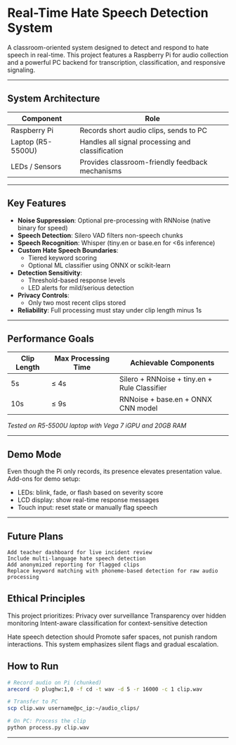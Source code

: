# Real-Time Hate Speech Detection System

A classroom-oriented system designed to detect and respond to hate speech in real-time. This project features a Raspberry Pi for audio collection and a powerful PC backend for transcription, classification, and responsive signaling.

---

## System Architecture

| Component        | Role                                              |
|------------------|---------------------------------------------------|
| Raspberry Pi     | Records short audio clips, sends to PC            |
| Laptop (R5-5500U)| Handles all signal processing and classification  |
| LEDs / Sensors   | Provides classroom-friendly feedback mechanisms   |

---

## Key Features

- **Noise Suppression**: Optional pre-processing with RNNoise (native binary for speed)
- **Speech Detection**: Silero VAD filters non-speech chunks
- **Speech Recognition**: Whisper (tiny.en or base.en for <6s inference)
- **Custom Hate Speech Boundaries**:
  - Tiered keyword scoring
  - Optional ML classifier using ONNX or scikit-learn
- **Detection Sensitivity**:
  - Threshold-based response levels
  - LED alerts for mild/serious detection
- **Privacy Controls**:
  - Only two most recent clips stored
- **Reliability**: Full processing must stay under clip length minus 1s

---

## Performance Goals

| Clip Length | Max Processing Time | Achievable Components                        |
|-------------|---------------------|----------------------------------------------|
| 5s          | ≤ 4s                | Silero + RNNoise + tiny.en + Rule Classifier |
| 10s         | ≤ 9s                | RNNoise + base.en + ONNX CNN model           |

*Tested on R5-5500U laptop with Vega 7 iGPU and 20GB RAM*

---

## Demo Mode

Even though the Pi only records, its presence elevates presentation value. Add-ons for demo setup:
- LEDs: blink, fade, or flash based on severity score
- LCD display: show real-time response messages
- Touch input: reset state or manually flag speech

---

## Future Plans
    Add teacher dashboard for live incident review
    Include multi-language hate speech detection
    Add anonymized reporting for flagged clips
    Replace keyword matching with phoneme-based detection for raw audio processing

## Ethical Principles
This project prioritizes:
    Privacy over surveillance
    Transparency over hidden monitoring
    Intent-aware classification for context-sensitive detection

Hate speech detection should Promote safer spaces, not punish random interactions. This system emphasizes silent flags and gradual escalation.

##  How to Run

```bash
# Record audio on Pi (chunked)
arecord -D plughw:1,0 -f cd -t wav -d 5 -r 16000 -c 1 clip.wav

# Transfer to PC
scp clip.wav username@pc_ip:~/audio_clips/

# On PC: Process the clip
python process.py clip.wav
```
---
